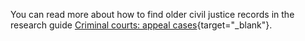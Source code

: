 You can read more about how to find older civil justice records in the research guide [Criminal courts: appeal cases](https://www.nationalarchives.gov.uk/help-with-your-research/research-guides/criminal-courts-appeal-cases/){target="\_blank"}.
